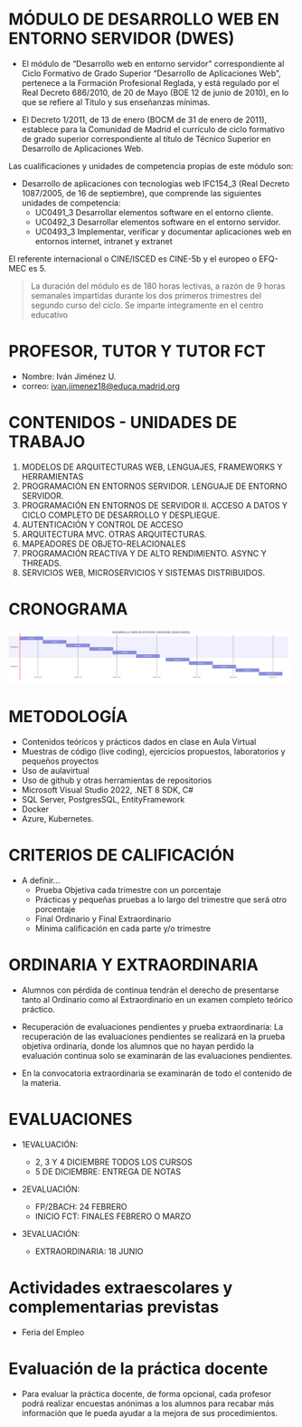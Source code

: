 # MÓDULO DE DESARROLLO WEB EN ENTORNO SERVIDOR (DWES)

* El módulo de “Desarrollo web en entorno servidor” correspondiente al Ciclo Formativo de Grado Superior
“Desarrollo de Aplicaciones Web”, pertenece a la Formación Profesional Reglada, y está regulado por el
Real Decreto 686/2010, de 20 de Mayo (BOE 12 de junio de 2010), en lo que se refiere al Título y sus
enseñanzas mínimas.

* El Decreto 1/2011, de 13 de enero (BOCM de 31 de enero de 2011), establece para la Comunidad de Madrid
el currículo de ciclo formativo de grado superior correspondiente al título de Técnico Superior en Desarrollo
de Aplicaciones Web.

Las cualificaciones y unidades de competencia propias de este módulo son:
* Desarrollo de aplicaciones con tecnologías web IFC154_3 (Real Decreto 1087/2005, de 16 de septiembre), que comprende las siguientes unidades de competencia:
    - UC0491_3 Desarrollar elementos software en el entorno cliente.
    - UC0492_3 Desarrollar elementos software en el entorno servidor.
    - UC0493_3 Implementar, verificar y documentar aplicaciones web en entornos internet, intranet y
    extranet

El referente internacional o CINE/ISCED es CINE-5b y el europeo o EFQ-MEC es 5.

> La duración del módulo es de 180 horas lectivas, a razón de 9 horas semanales impartidas durante los dos
primeros trimestres del segundo curso del ciclo. Se imparte íntegramente en el centro educativo

# PROFESOR, TUTOR Y TUTOR FCT

- Nombre: Iván Jiménez U.
- correo: [ivan.jimenez18@educa.madrid.org](mailto:ivan.jimenez18@educa.madrid.org)


# CONTENIDOS - UNIDADES DE TRABAJO

1. MODELOS DE ARQUITECTURAS WEB, LENGUAJES, FRAMEWORKS Y HERRAMIENTAS
2. PROGRAMACIÓN EN ENTORNOS SERVIDOR. LENGUAJE DE ENTORNO SERVIDOR.
3. PROGRAMACIÓN EN ENTORNOS DE SERVIDOR II. ACCESO A DATOS Y CICLO COMPLETO DE DESARROLLO Y DESPLIEGUE.
4. AUTENTICACIÓN Y CONTROL DE ACCESO
5. ARQUITECTURA MVC. OTRAS ARQUITECTURAS.
6. MAPEADORES DE OBJETO-RELACIONALES
7. PROGRAMACIÓN REACTIVA Y DE ALTO RENDIMIENTO. ASYNC Y THREADS.
8. SERVICIOS WEB, MICROSERVICIOS Y SISTEMAS DISTRIBUIDOS. 

# CRONOGRAMA

![](img/cronograma.svg)

# METODOLOGÍA

- Contenidos teóricos y prácticos dados en clase en Aula Virtual 
- Muestras de código (live coding), ejercicios propuestos, laboratorios y pequeños proyectos
- Uso de aulavirtual 
- Uso de github y otras herramientas de repositorios
- Microsoft Visual Studio 2022, .NET 8 SDK, C# 
- SQL Server, PostgresSQL, EntityFramework
- Docker
- Azure, Kubernetes.

# CRITERIOS DE CALIFICACIÓN
- A definir...
    - Prueba Objetiva cada trimestre con un porcentaje
    - Prácticas y pequeñas pruebas a lo largo del trimestre que será otro porcentaje
    - Final Ordinario y Final Extraordinario
    - Mínima calificación en cada parte y/o trimestre

# ORDINARIA Y EXTRAORDINARIA

- Alumnos con pérdida de continua tendrán el derecho de presentarse tanto al Ordinario como al Extraordinario en un examen completo teórico práctico.

- Recuperación de evaluaciones pendientes y prueba extraordinaria: La recuperación de las evaluaciones pendientes se realizará en la prueba objetiva ordinaria, donde los alumnos que no hayan perdido la evaluación continua solo se examinarán de las evaluaciones pendientes.

- En la convocatoria extraordinaria se examinarán de todo el contenido de la materia.
    
# EVALUACIONES

* 1EVALUACIÓN: 
    - 2, 3 Y 4 DICIEMBRE TODOS LOS CURSOS
    - 5 DE DICIEMBRE: ENTREGA DE NOTAS

* 2EVALUACIÓN:
    - FP/2BACH: 24 FEBRERO
    - INICIO FCT: FINALES FEBRERO O MARZO

* 3EVALUACIÓN:
    - EXTRAORDINARIA: 18 JUNIO

# Actividades extraescolares y complementarias previstas
- Feria del Empleo

# Evaluación de la práctica docente

- Para evaluar la práctica docente, de forma opcional, cada profesor podrá realizar encuestas anónimas a los alumnos para recabar más información que le pueda ayudar a la mejora de sus procedimientos.

